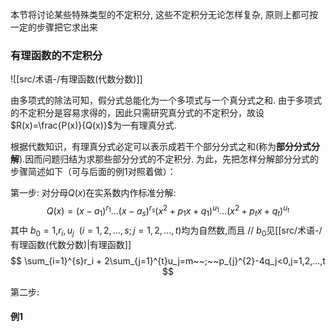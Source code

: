 
本节将讨论某些特殊类型的不定积分, 这些不定积分无论怎样复杂, 原则上都可按一定的步骤把它求出来

### 有理函数的不定积分
![[src/术语-/有理函数(代数分数)]]

由多项式的除法可知，假分式总能化为一个多项式与一个真分式之和.
由于多项式的不定积分是容易求得的，因此只需研究真分式的不定积分，故设$R(x)=\frac{P(x)}{Q(x)}$为一有理真分式.

根据代数知识，有理真分式必定可以表示成若干个部分分式之和(称为**部分分式分解**).因而问题归结为求那些部分分式的不定积分.
为此，先把怎样分解部分分式的步骤简述如下（可与后面的例1对照着做）：

第一步:
对分母$Q(x)$在实系数内作标准分解:
$$Q(x)=(x-a_{1})^{r_1}...(x-a_s)^{r_s}(x^{2}+p_1x+q_1)^{u_1}...(x^{2}+p_tx+q_t)^{u_t}$$
其中 $b_{0}=1$,$r_i,u_j ~~(i=1,2,...,s;j=1,2,...,t)$均为自然数,而且
// $b_{0}$见[[src/术语-/有理函数(代数分数)|有理函数]]
$$
\sum_{i=1}^{s}r_i + 2\sum_{j=1}^{t}u_j=m~~;~~p_{j}^{2}-4q_j<0,j=1,2,...,t
$$

第二步:


#### 例1

